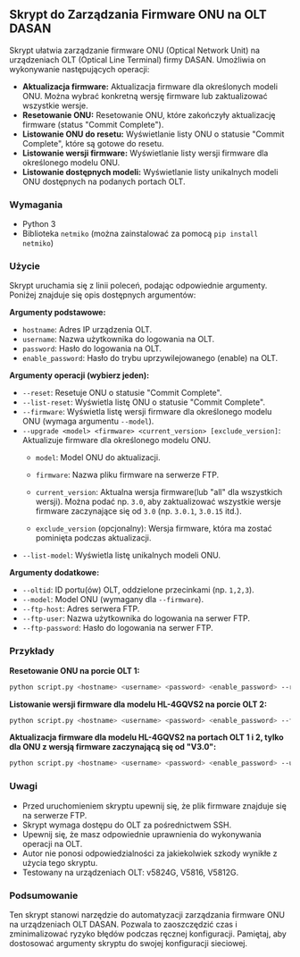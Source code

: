 ## Skrypt do Zarządzania Firmware ONU na OLT DASAN

Skrypt ułatwia zarządzanie firmware ONU (Optical Network Unit) na urządzeniach OLT (Optical Line Terminal) firmy DASAN. Umożliwia on wykonywanie następujących operacji:

* **Aktualizacja firmware:** Aktualizacja firmware dla określonych modeli ONU. Można wybrać konkretną wersję firmware lub zaktualizować wszystkie wersje.
* **Resetowanie ONU:** Resetowanie ONU, które zakończyły aktualizację firmware (status "Commit Complete").
* **Listowanie ONU do resetu:** Wyświetlanie listy ONU o statusie "Commit Complete", które są gotowe do resetu.
* **Listowanie wersji firmware:** Wyświetlanie listy wersji firmware dla określonego modelu ONU.
* **Listowanie dostępnych modeli:** Wyświetlanie listy unikalnych modeli ONU dostępnych na podanych portach OLT.

### Wymagania

* Python 3
* Biblioteka `netmiko` (można zainstalować za pomocą `pip install netmiko`)

### Użycie

Skrypt uruchamia się z linii poleceń, podając odpowiednie argumenty. Poniżej znajduje się opis dostępnych argumentów:

**Argumenty podstawowe:**

* `hostname`: Adres IP urządzenia OLT.
* `username`: Nazwa użytkownika do logowania na OLT.
* `password`: Hasło do logowania na OLT.
* `enable_password`: Hasło do trybu uprzywilejowanego (enable) na OLT.

**Argumenty operacji (wybierz jeden):**

* `--reset`: Resetuje ONU o statusie "Commit Complete".
* `--list-reset`: Wyświetla listę ONU o statusie "Commit Complete".
* `--firmware`: Wyświetla listę wersji firmware dla określonego modelu ONU (wymaga argumentu `--model`).
* `--upgrade <model> <firmware> <current_version> [exclude_version]`: Aktualizuje firmware dla określonego modelu ONU. 
    * `model`: Model ONU do aktualizacji.
    * `firmware`: Nazwa pliku firmware na serwerze FTP.
    * `current_version`: Aktualna wersja firmware(lub "all" dla wszystkich wersji). Można podać np. `3.0`, aby zaktualizować wszystkie wersje firmware zaczynające się od `3.0` (np. `3.0.1`, `3.0.15` itd.). 

    * `exclude_version` (opcjonalny): Wersja firmware, która ma zostać pominięta podczas aktualizacji.
* `--list-model`: Wyświetla listę unikalnych modeli ONU.

**Argumenty dodatkowe:**

* `--oltid`: ID portu(ów) OLT, oddzielone przecinkami (np. `1,2,3`).
* `--model`: Model ONU (wymagany dla `--firmware`).
* `--ftp-host`: Adres serwera FTP.
* `--ftp-user`: Nazwa użytkownika do logowania na serwer FTP.
* `--ftp-password`: Hasło do logowania na serwer FTP.

### Przykłady

**Resetowanie ONU na porcie OLT 1:**

```bash
python script.py <hostname> <username> <password> <enable_password> --reset --oltid 1
```

**Listowanie wersji firmware dla modelu HL-4GQVS2 na porcie OLT 2:**

```bash
python script.py <hostname> <username> <password> <enable_password> --firmware --oltid 2 --model HL-4GQVS2
```

**Aktualizacja firmware dla modelu HL-4GQVS2 na portach OLT 1 i 2, tylko dla ONU z wersją firmware zaczynającą się od "V3.0":**


```bash
python script.py <hostname> <username> <password> <enable_password> --upgrade HL-4GQVS2 G_ONU_HL-4GQVS2_V3-1-28p2_001-enc.bin V3.0 --oltid 1,2 --ftp-host <ftp_host> --ftp-user <ftp_user> --ftp-password <ftp_password>
```

### Uwagi

* Przed uruchomieniem skryptu upewnij się, że plik firmware znajduje się na serwerze FTP.
* Skrypt wymaga dostępu do OLT za pośrednictwem SSH.
* Upewnij się, że masz odpowiednie uprawnienia do wykonywania operacji na OLT.
* Autor nie ponosi odpowiedzialności za jakiekolwiek szkody wynikłe z użycia tego skryptu.
* Testowany na urządzeniach OLT: v5824G, V5816, V5812G.

### Podsumowanie

Ten skrypt stanowi  narzędzie do automatyzacji zarządzania firmware ONU na urządzeniach OLT DASAN. Pozwala to zaoszczędzić czas i zminimalizować ryzyko błędów podczas ręcznej konfiguracji. Pamiętaj, aby dostosować argumenty skryptu do swojej konfiguracji sieciowej.

